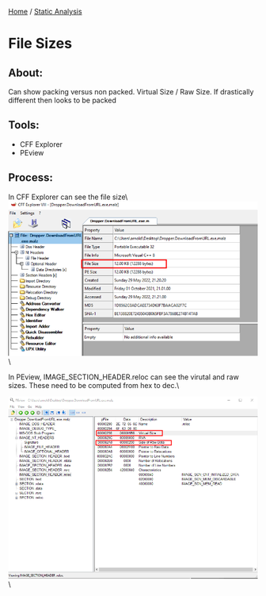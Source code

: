 [Home](https://github.com/jplowri0/Blog/blob/main/home.md) / [Static Analysis](https://github.com/jplowri0/Blog/blob/main/malware/Static_Analysis.md) 
# File Sizes
## About:
Can show packing versus non packed. Virtual Size / Raw Size. If drastically different then looks to be packed 

## Tools:
- CFF Explorer 
- PEview

## Process:
In CFF Explorer can see the file size\ 
![hey](https://github.com/jplowri0/Blog/blob/main/malware/FileSize1.png)\

In PEview, IMAGE\_SECTION\_HEADER.reloc can see the virutal and raw sizes. These need to be computed from hex to dec.\ 

![hey](https://github.com/jplowri0/Blog/blob/main/malware/FileSize2.png)\
